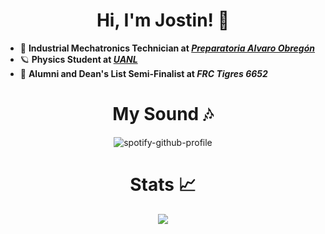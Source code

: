 <h1 align="center">Hi, I'm Jostin! 🚀</h1>

- 🤖 **Industrial Mechatronics Technician at [_Preparatoria Alvaro Obregón_](https://alvaroobregon.uanl.mx/)**
- 🪐 **Physics Student at [_UANL_](https://www.fcfm.uanl.mx/)**
- 🐯 **Alumni and Dean's List Semi-Finalist at _FRC Tigres 6652_**

<h1 align="center">My Sound 🎶</h1>

<center>

![spotify-github-profile](https://spotify-github-profile.vercel.app/api/view?uid=315cn53okiwbjqz33gdeiw4byvu4&cover_image=true&theme=novatorem&show_offline=false&background_color=121212&interchange=false&bar_color=6a629e&bar_color_cover=true)

</center>

<h1 align="center">Stats 📈</h1>
<p align="center">
 <img  src="https://github-readme-streak-stats.herokuapp.com?user=BeastAnniee&theme=tokyonight_duo&hide_border=true"
</p>
